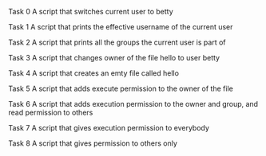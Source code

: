 Task 0
A script that switches current user to betty

Task 1
A script that prints the effective username of the current user

Task 2
A script that prints all the groups the current user is part of

Task 3
A script that changes owner of the file hello to user betty

Task 4
A script that creates an emty file called hello

Task 5
A script that adds execute permission to the owner of the file

Task 6
A script that adds execution permission to the owner and group, and read permission to others

Task 7
A script that gives execution permission to everybody

Task 8
A script that gives permission to others only
